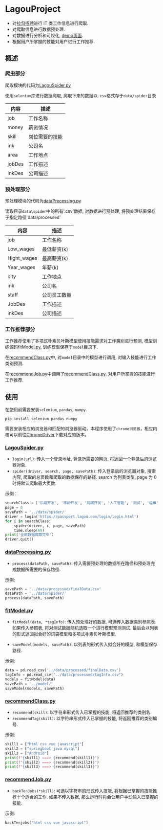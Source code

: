 # LagouProject

- 对[拉勾招聘](https://www.lagou.com/)进行 IT 类工作信息进行爬取.
- 对爬取信息进行数据预处理.
- 对数据进行分析和可视化, [demo页面](https://brokyz.github.io/LagouProject/).
- 根据用户所掌握的技能对用户进行工作推荐.

## 概述

### 爬虫部分

爬取模块的代码为[LagouSpider.py](https://github.com/brokyz/LagouProject/blob/main/src/LagouSpider.py)

使用`selenium`库进行数据爬取, 爬取下来的数据以`.csv`格式存于`data/spider`目录

| 内容   | 描述           |
| ------ | -------------- |
| job    | 工作名称       |
| money  | 薪资情况       |
| skill  | 岗位需要的技能 |
| ink    | 公司名         |
| area   | 工作地点       |
| jobDes | 工作描述       |
| inkDes | 公司描述       |

### 预处理部分

预处理模块的代码为[dataProcessing.py](https://github.com/brokyz/LagouProject/blob/main/src/dataProcessing.py)

读取目录`data\spider`中的所有'.csv'数据, 对数据进行预处理, 将预处理结果保存于指定路径'data/processed'

| 内容        | 描述         |
| ----------- | ------------ |
| job         | 工作名称     |
| Low_wages   | 最低薪资(k)  |
| Hight_wages | 最高薪资(k)  |
| Year_wages  | 年薪(k)      |
| city        | 工作地点     |
| ink         | 公司名       |
| staff       | 公司员工数量 |
| JobDes      | 工作描述     |
| inkDes      | 公司描述     |

### 工作推荐部分

工作推荐使用了多项式朴素贝叶斯模型使用技能需求对工作类别进行预测, 模型训练源码[fitModel.py](https://github.com/brokyz/LagouProject/blob/main/src/fitModel.py), 训练模型保存于`model`目录下.

在[recommendClass.py](https://github.com/brokyz/LagouProject/blob/main/src/recommendClass.py)中, 对`model`目录中的模型进行调用, 对输入技能进行工作类别预测.

在[recommendJob.py](https://github.com/brokyz/LagouProject/blob/main/src/recommendJob.py)中调用了[recommendClass.py](https://github.com/brokyz/LagouProject/blob/main/src/recommendClass.py), 对用户所掌握的技能进行工作推荐.

## 使用

在使用前需要安装`selenium`, `pandas`, `numpy`.

```
pip install selenium pandas numpy
```

需要安装相应的浏览器和匹配的浏览器驱动，本程序使用了`chrome浏览器`，相应内核可以前往[ChromeDriver](https://chromedriver.chromium.org/downloads)下载对应的版本。

### [LagouSpider.py](https://github.com/brokyz/LagouProject/blob/main/src/LagouSpider.py)

- `login(url)`: 传入一个登录地址, 登录所需要的网页, 将返回一个登录后的浏览器对象.
- `spider(driver, search, page, savePath)`: 传入登录后的浏览器对象, 搜索内容, 爬取的总页数和爬取的数据保存的路径. search 为列表类型, page 为 0 时将默认爬取最大页数.

示例：

```python
searchClass = ['后端开发', '移动开发', '前端开发', '人工智能', '测试', '运维', 'DBA', '硬件开发']
page = 0
savePath = '../data/spider/'
driver = login('https://passport.lagou.com/login/login.html')
for i in searchClass:
    spider(driver, i, page, savePath)
    time.sleep(60)
print('全部数据爬取完毕')
driver.quit()
```

### [dataProcessing.py](https://github.com/brokyz/LagouProject/blob/main/src/dataProcessing.py)

- `process(dataPath, savePath)`: 传入需要预处理的数据所在路径和预处理完成数据所需要的保存路径.

示例:
```python
savePath = '../data/processed/finalData.csv'
dataPath = '../data/spider/'
process(dataPath, savePath)
```

### [fitModel.py](https://github.com/brokyz/LagouProject/blob/main/src/fitModel.py)

- `fitModel(data, *tagInfo)`: 传入预处理好的数据, 可选传入数据类别参照表. 如果传入参照表, 将对测试数据随机选取一个进行模型预测测试. 最后会以列表的形式返回拟合好的词袋模型和多项式朴素贝叶斯模型.

- `saveModel(models, savePath)`: 以列表的形式传入拟合好的模型, 和模型保存路径. 

示例:
```python
data = pd.read_csv('../data/processed/finalData.csv')
tagInfo = pd.read_csv("../data/processed/tagInfo.csv")
models = fitModel(data)
savePath = '../model/'
saveModel(models, savePath)
```

### [recommendClass.py](https://github.com/brokyz/LagouProject/blob/main/src/recommendClass.py)

- `recommend(skill)`: 以字符串形式传入已掌握的技能, 将返回推荐的类别名.
- `recommendTag(skill)`: 以字符串形式传入已掌握的技能, 将返回推荐的类别编号.

示例:
```python
skill1 = ["html css vue javascript"]
skill2 = ["springboot java mysql"]
skill3 = ["Android"]
print(f"{skill1} ===> {recommend(skill1)}")
print(f"{skill2} ===> {recommend(skill2)}")
print(f"{skill3} ===> {recommend(skill3)}")
```

### [recommendJob.py](https://github.com/brokyz/LagouProject/blob/main/src/recommendJob.py)

- `backTenJobs(*skill)`: 可选以字符串的形式传入技能, 将根据已掌握的技能推荐十个适合的工作. 如果不传入数据, 那么运行时将会让用户手动输入已掌握的技能.

示例:
```python
backTenjobs("html css vue javascript")
```



